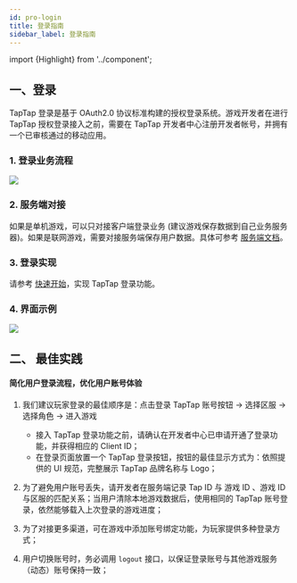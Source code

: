 ```yaml
---
id: pro-login
title: 登录指南
sidebar_label: 登录指南
---
```

import {Highlight} from '../component';

## 一、登录
TapTap 登录是基于 OAuth2.0 协议标准构建的授权登录系统。游戏开发者在进行 TapTap 授权登录接入之前，需要在 TapTap 开发者中心注册开发者帐号，并拥有一个已审核通过的移动应用。

### 1. 登录业务流程
![](https://qnblog.ijemy.com/xd-loginflow.png)

### 2. 服务端对接
如果是单机游戏，可以只对接客户端登录业务 (建议游戏保存数据到自己业务服务器)。如果是联网游戏，需要对接服务端保存用户数据。具体可参考 [服务端文档](/api/service)。

### 3. 登录实现
请参考 [快速开始](/sdk/tap-unity)，实现 TapTap 登录功能。  

### 4. 界面示例
![](https://qnblog.ijemy.com/xd-taploginview.png)

<!-- ## 二、数据收集
如需开通，请联系我们的技术支持 QQ：3171097571 邮件：support@tapdb.com -->

## 二、 最佳实践

#### **简化用户登录流程，优化用户账号体验**

1.  我们建议玩家登录的最佳顺序是：点击登录 TapTap 账号按钮 → 选择区服 → 选择角色 → 进入游戏
    - 接入 TapTap 登录功能之前，请确认在开发者中心已申请开通了登录功能，并获得相应的 Client ID；
    - 在登录页面放置一个 TapTap 登录按钮，按钮的最佳显示方式为：依照提供的 UI 规范，完整展示 TapTap 品牌名称与 Logo；

2. 为了避免用户账号丢失，请开发者在服务端记录 Tap ID 与 游戏 ID 、游戏 ID 与区服的匹配关系；当用户清除本地游戏数据后，使用相同的 TapTap 账号登录，依然能够载入上次登录的游戏进度；

3. 为了对接更多渠道，可在游戏中添加账号绑定功能，为玩家提供多种登录方式；

4. 用户切换账号时，务必调用 `logout` 接口，以保证登录账号与其他游戏服务（动态）账号保持一致；
